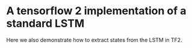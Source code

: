 # A tensorflow 2 implementation of a standard LSTM
Here we also demonstrate how to extract states from the LSTM in TF2.
